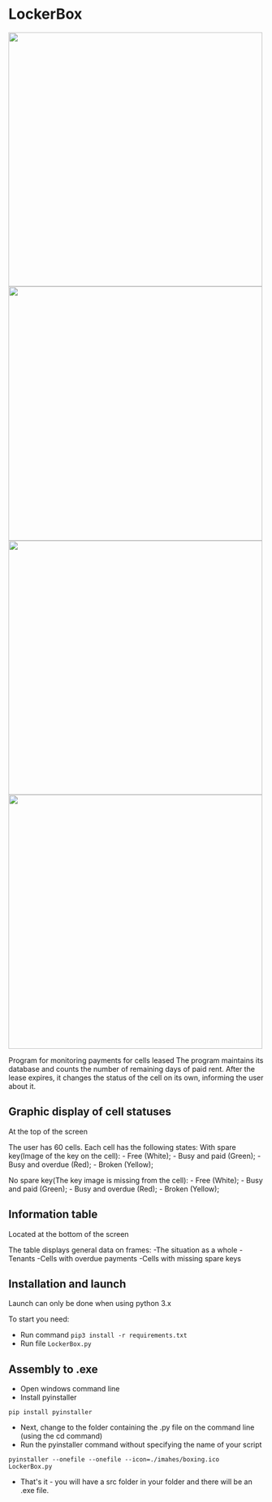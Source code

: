 # LockerBox # 

<img src="https://sun9-64.userapi.com/impg/OfjJCupL46kHlGYPJymjB4d9S6MOlGKWgfzJpA/JDxJDN0Bjrk.jpg?size=1280x722&quality=95&sign=ddda67f24c795fdf3b83813c1fbc4d43&type=album" width="500">
<img src="https://sun9-45.userapi.com/impg/uUnLKLbp5Fkegxwm_loWa439iQF3HTBfE6yEMA/U7W0nNDYoEQ.jpg?size=1280x722&quality=95&sign=6877afbd280354564ba976b705e40808&type=album" width="500">
<img src="https://sun9-27.userapi.com/impg/buh_GEI6Thwe-hfPDA-2cgH2txjKDSPwDdBSgQ/coNxisvQMJ0.jpg?size=1280x722&quality=95&sign=c16bcdf41c64ed07f5a3b43e0c313c70&type=album" width="500">
<img src="https://photos.app.goo.gl/XgyQDpvDD7es4v8m7" width="500">

Program for monitoring payments for cells leased
The program maintains its database and counts the number of remaining days of paid rent. 
After the lease expires, it changes the status of the cell on its own, informing the user about it.

## Graphic display of cell statuses ##
At the top of the screen

The user has 60 cells. Each cell has the following states:
  With spare key(Image of the key on the cell):
    - Free (White);
    - Busy and paid (Green);
    - Busy and overdue (Red);
    - Broken (Yellow);
    
  No spare key(The key image is missing from the cell):
    - Free (White);
    - Busy and paid (Green);
    - Busy and overdue (Red);
    - Broken (Yellow);
    
   
   
## Information table ## 
Located at the bottom of the screen

The table displays general data on frames: 
  -The situation as a whole 
  -Tenants 
  -Cells with overdue payments 
  -Cells with missing spare keys



## Installation and launch ## 
Launch can only be done when using python 3.x

To start you need:
  - Run command `pip3 install -r requirements.txt`
  - Run file `LockerBox.py`
  

## Assembly to .exe ##
  - Open windows command line
  - Install pyinstaller

  `pip install pyinstaller`

  - Next, change to the folder containing the .py file on the command line (using the cd command)
  - Run the pyinstaller command without specifying the name of your script

  `pyinstaller --onefile --onefile --icon=./imahes/boxing.ico LockerBox.py`

  - That's it - you will have a src folder in your folder and there will be an .exe file.
